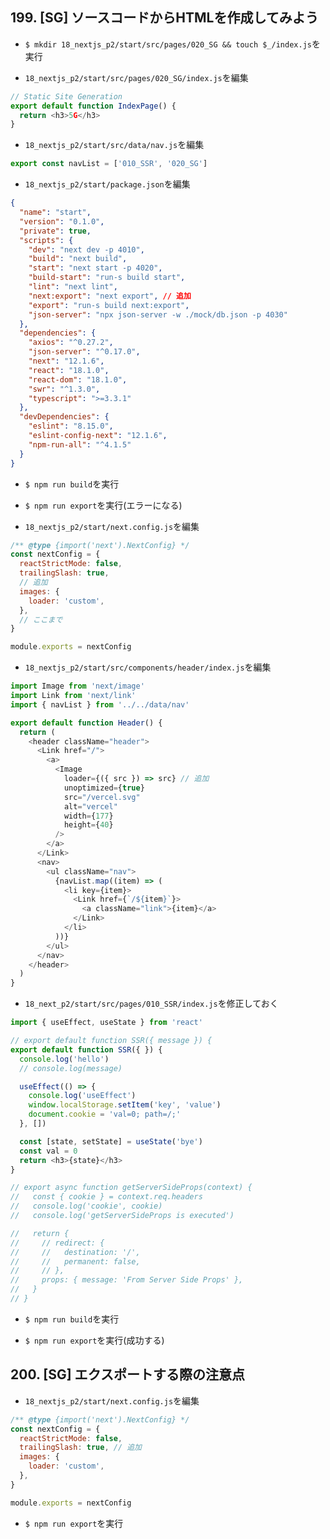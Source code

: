 ## 199. [SG] ソースコードからHTMLを作成してみよう

+ `$ mkdir 18_nextjs_p2/start/src/pages/020_SG && touch $_/index.js`を実行<br>

+ `18_nextjs_p2/start/src/pages/020_SG/index.js`を編集<br>

```js:index.js
// Static Site Generation
export default function IndexPage() {
  return <h3>5G</h3>
}
```

+ `18_nextjs_p2/start/src/data/nav.js`を編集<br>

```js:nav.js
export const navList = ['010_SSR', '020_SG']
```

+ `18_nextjs_p2/start/package.json`を編集<br>

```json:package.json
{
  "name": "start",
  "version": "0.1.0",
  "private": true,
  "scripts": {
    "dev": "next dev -p 4010",
    "build": "next build",
    "start": "next start -p 4020",
    "build-start": "run-s build start",
    "lint": "next lint",
    "next:export": "next export", // 追加
    "export": "run-s build next:export",
    "json-server": "npx json-server -w ./mock/db.json -p 4030"
  },
  "dependencies": {
    "axios": "^0.27.2",
    "json-server": "^0.17.0",
    "next": "12.1.6",
    "react": "18.1.0",
    "react-dom": "18.1.0",
    "swr": "^1.3.0",
    "typescript": ">=3.3.1"
  },
  "devDependencies": {
    "eslint": "8.15.0",
    "eslint-config-next": "12.1.6",
    "npm-run-all": "^4.1.5"
  }
}
```

+ `$ npm run build`を実行<br>

+ `$ npm run export`を実行(エラーになる)<br>

+ `18_nextjs_p2/start/next.config.js`を編集<br>

```js:next.config.js
/** @type {import('next').NextConfig} */
const nextConfig = {
  reactStrictMode: false,
  trailingSlash: true,
  // 追加
  images: {
    loader: 'custom',
  },
  // ここまで
}

module.exports = nextConfig
```

+ `18_nextjs_p2/start/src/components/header/index.js`を編集<br>

```js:index.js
import Image from 'next/image'
import Link from 'next/link'
import { navList } from '../../data/nav'

export default function Header() {
  return (
    <header className="header">
      <Link href="/">
        <a>
          <Image
            loader={({ src }) => src} // 追加
            unoptimized={true}
            src="/vercel.svg"
            alt="vercel"
            width={177}
            height={40}
          />
        </a>
      </Link>
      <nav>
        <ul className="nav">
          {navList.map((item) => (
            <li key={item}>
              <Link href={`/${item}`}>
                <a className="link">{item}</a>
              </Link>
            </li>
          ))}
        </ul>
      </nav>
    </header>
  )
}
```

+ `18_next_p2/start/src/pages/010_SSR/index.js`を修正しておく<br>

```js:index.js
import { useEffect, useState } from 'react'

// export default function SSR({ message }) {
export default function SSR({ }) {
  console.log('hello')
  // console.log(message)

  useEffect(() => {
    console.log('useEffect')
    window.localStorage.setItem('key', 'value')
    document.cookie = 'val=0; path=/;'
  }, [])

  const [state, setState] = useState('bye')
  const val = 0
  return <h3>{state}</h3>
}

// export async function getServerSideProps(context) {
//   const { cookie } = context.req.headers
//   console.log('cookie', cookie)
//   console.log('getServerSideProps is executed')

//   return {
//     // redirect: {
//     //   destination: '/',
//     //   permanent: false,
//     // },
//     props: { message: 'From Server Side Props' },
//   }
// }
```

+ `$ npm run build`を実行<br>

+ `$ npm run export`を実行(成功する)<br>

## 200. [SG] エクスポートする際の注意点

+ `18_nextjs_p2/start/next.config.js`を編集<br>

```js:next.config.js
/** @type {import('next').NextConfig} */
const nextConfig = {
  reactStrictMode: false,
  trailingSlash: true, // 追加
  images: {
    loader: 'custom',
  },
}

module.exports = nextConfig
```

+ `$ npm run export`を実行<br>